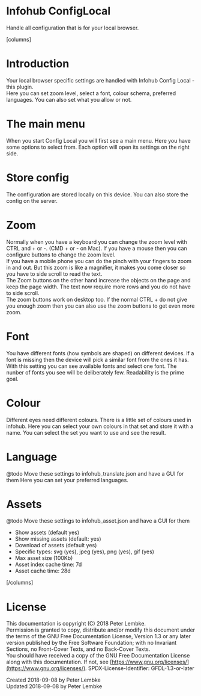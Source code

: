 # Infohub ConfigLocal
Handle all configuration that is for your local browser.  

[columns]
# Introduction
Your local browser specific settings are handled with Infohub Config Local - this plugin.  
Here you can set zoom level, select a font, colour schema, preferred languages. You can also set what you allow or not.  

# The main menu
When you start Config Local you will first see a main menu. Here you have some options to select from. Each option will open its settings on the right side.  

# Store config
The configuration are stored locally on this device. You can also store the config on the server. 

# Zoom
Normally when you have a keyboard you can change the zoom level with CTRL and + or -. (CMD + or - on Mac).
If you have a mouse then you can configure buttons to change the zoom level.  
If you have a mobile phone you can do the pinch with your fingers to zoom in and out. But this zoom is like a magnifier, it makes you come closer so you have to side scroll to read the text.  
The Zoom buttons on the other hand increase the objects on the page and keep the page width. The text now require more rows and you do not have to side scroll.  
The zoom buttons work on desktop too. If the normal CTRL + do not give you enough zoom then you can also use the zoom buttons to get even more zoom.  

# Font
You have different fonts (how symbols are shaped) on different devices. If a font is missing then the device will pick a similar font from the ones it has.  
With this setting you can see available fonts and select one font. The nunber of fonts you see will be deliberately few. Readability is the prime goal.  

# Colour
Different eyes need different colours. There is a little set of colours used in infohub. Here you can select your own colours in that set and store it with a name.
You can select the set you want to use and see the result.  

# Language
@todo
Move these settings to infohub_translate.json and have a GUI for them
Here you can set your preferred languages.

# Assets
@todo
Move these settings to infohub_asset.json and have a GUI for them
* Show assets (default yes)
* Show missing assets (default: yes)
* Download of assets (default yes)
* Specific types: svg (yes), jpeg (yes), png (yes), gif (yes)
* Max asset size (100Kb)
* Asset index cache time: 7d
* Asset cache time: 28d

[/columns]

# License
This documentation is copyright (C) 2018 Peter Lembke.  
Permission is granted to copy, distribute and/or modify this document under the terms of the GNU Free Documentation License, Version 1.3 or any later version published by the Free Software Foundation; with no Invariant Sections, no Front-Cover Texts, and no Back-Cover Texts.  
You should have received a copy of the GNU Free Documentation License along with this documentation. If not, see [https://www.gnu.org/licenses/](https://www.gnu.org/licenses/).  SPDX-License-Identifier: GFDL-1.3-or-later  

Created 2018-09-08 by Peter Lembke  
Updated 2018-09-08 by Peter Lembke  
